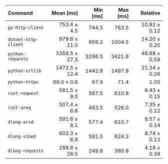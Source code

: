 | Command | Mean [ms] | Min [ms] | Max [ms] | Relative |
|:---|---:|---:|---:|---:|
| `go-http-client` | 753.4 ± 4.5 | 744.5 | 763.5 | 10.92 ± 0.12 |
| `dotnet-http-client` | 979.6 ± 11.0 | 959.2 | 1004.5 | 14.20 ± 0.20 |
| `python-requests` | 3358.5 ± 27.3 | 3296.5 | 3421.9 | 48.68 ± 0.59 |
| `python-urllib` | 1472.5 ± 12.4 | 1442.8 | 1497.8 | 21.34 ± 0.26 |
| `python-httpx` | 69.0 ± 0.6 | 67.9 | 71.4 | 1.00 |
| `rust-reqwest` | 581.5 ± 9.0 | 567.5 | 610.8 | 8.43 ± 0.15 |
| `rust-ureq` | 507.4 ± 6.6 | 493.5 | 526.0 | 7.35 ± 0.12 |
| `dlang-arsd` | 591.6 ± 8.1 | 577.4 | 610.7 | 8.57 ± 0.14 |
| `dlang-vibed` | 603.3 ± 6.9 | 591.5 | 624.3 | 8.74 ± 0.13 |
| `dlang-requests` | 288.6 ± 26.5 | 249.6 | 380.8 | 4.18 ± 0.39 |
